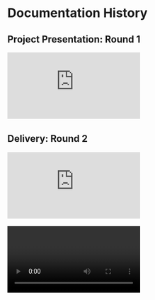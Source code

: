 # Documentation History

## Project Presentation: Round 1

![Initial Document](https://github.com/operard/madhack_vrx/blob/master/doc/GlobalMADHacks-VRX%20Team.pdf "Title")

## Delivery: Round 2

![Version 1.0](https://github.com/operard/madhack_vrx/blob/master/doc/MADHacks-%20VRXArchitecture.pdf "Title")

![Video 1.0](https://github.com/operard/madhack_vrx/blob/master/doc/MADHacks-TeamVRX.mp4 "Title")


